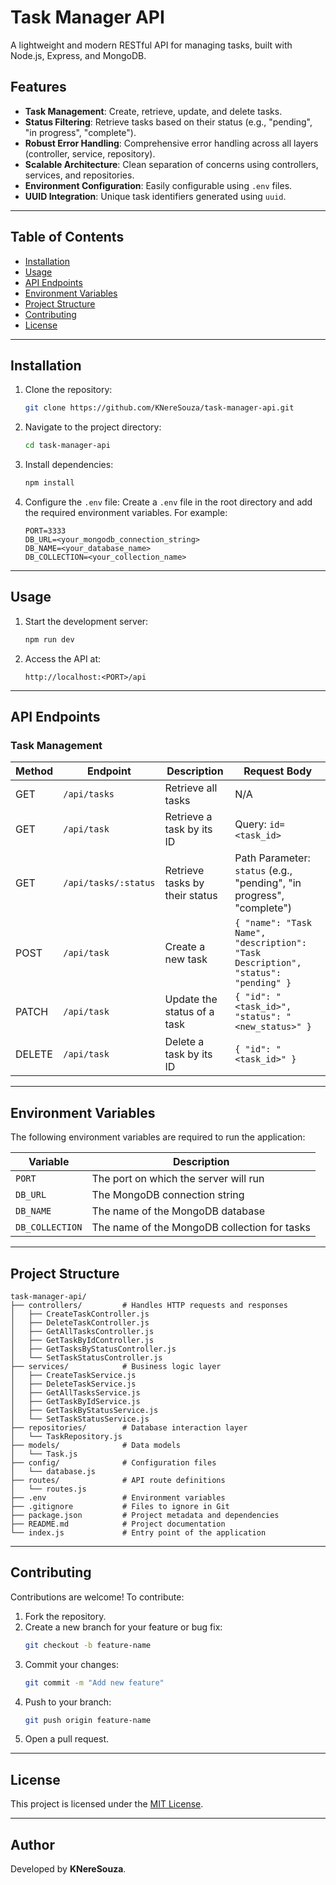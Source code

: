 # Task Manager API

A lightweight and modern RESTful API for managing tasks, built with Node.js, Express, and MongoDB.

## Features

- **Task Management**: Create, retrieve, update, and delete tasks.
- **Status Filtering**: Retrieve tasks based on their status (e.g., "pending", "in progress", "complete").
- **Robust Error Handling**: Comprehensive error handling across all layers (controller, service, repository).
- **Scalable Architecture**: Clean separation of concerns using controllers, services, and repositories.
- **Environment Configuration**: Easily configurable using `.env` files.
- **UUID Integration**: Unique task identifiers generated using `uuid`.

---

## Table of Contents

- [Installation](#installation)
- [Usage](#usage)
- [API Endpoints](#api-endpoints)
- [Environment Variables](#environment-variables)
- [Project Structure](#project-structure)
- [Contributing](#contributing)
- [License](#license)

---

## Installation

1. Clone the repository:

   ```bash
   git clone https://github.com/KNereSouza/task-manager-api.git
   ```

2. Navigate to the project directory:

   ```bash
   cd task-manager-api
   ```

3. Install dependencies:

   ```bash
   npm install
   ```

4. Configure the `.env` file:
   Create a `.env` file in the root directory and add the required environment variables. For example:
   ```env
   PORT=3333
   DB_URL=<your_mongodb_connection_string>
   DB_NAME=<your_database_name>
   DB_COLLECTION=<your_collection_name>
   ```

---

## Usage

1. Start the development server:

   ```bash
   npm run dev
   ```

2. Access the API at:
   ```
   http://localhost:<PORT>/api
   ```

---

## API Endpoints

### Task Management

| Method | Endpoint             | Description                    | Request Body                                                                      |
| ------ | -------------------- | ------------------------------ | --------------------------------------------------------------------------------- |
| GET    | `/api/tasks`         | Retrieve all tasks             | N/A                                                                               |
| GET    | `/api/task`          | Retrieve a task by its ID      | Query: `id=<task_id>`                                                             |
| GET    | `/api/tasks/:status` | Retrieve tasks by their status | Path Parameter: `status` (e.g., "pending", "in progress", "complete")             |
| POST   | `/api/task`          | Create a new task              | `{ "name": "Task Name", "description": "Task Description", "status": "pending" }` |
| PATCH  | `/api/task`          | Update the status of a task    | `{ "id": "<task_id>", "status": "<new_status>" }`                                 |
| DELETE | `/api/task`          | Delete a task by its ID        | `{ "id": "<task_id>" }`                                                           |

---

## Environment Variables

The following environment variables are required to run the application:

| Variable        | Description                                  |
| --------------- | -------------------------------------------- |
| `PORT`          | The port on which the server will run        |
| `DB_URL`        | The MongoDB connection string                |
| `DB_NAME`       | The name of the MongoDB database             |
| `DB_COLLECTION` | The name of the MongoDB collection for tasks |

---

## Project Structure

```
task-manager-api/
├── controllers/         # Handles HTTP requests and responses
│   ├── CreateTaskController.js
│   ├── DeleteTaskController.js
│   ├── GetAllTasksController.js
│   ├── GetTaskByIdController.js
│   ├── GetTasksByStatusController.js
│   └── SetTaskStatusController.js
├── services/            # Business logic layer
│   ├── CreateTaskService.js
│   ├── DeleteTaskService.js
│   ├── GetAllTasksService.js
│   ├── GetTaskByIdService.js
│   ├── GetTaskByStatusService.js
│   └── SetTaskStatusService.js
├── repositories/        # Database interaction layer
│   └── TaskRepository.js
├── models/              # Data models
│   └── Task.js
├── config/              # Configuration files
│   └── database.js
├── routes/              # API route definitions
│   └── routes.js
├── .env                 # Environment variables
├── .gitignore           # Files to ignore in Git
├── package.json         # Project metadata and dependencies
├── README.md            # Project documentation
└── index.js             # Entry point of the application
```

---

## Contributing

Contributions are welcome! To contribute:

1. Fork the repository.
2. Create a new branch for your feature or bug fix:
   ```bash
   git checkout -b feature-name
   ```
3. Commit your changes:
   ```bash
   git commit -m "Add new feature"
   ```
4. Push to your branch:
   ```bash
   git push origin feature-name
   ```
5. Open a pull request.

---

## License

This project is licensed under the [MIT License](LICENSE).

---

## Author

Developed by **KNereSouza**.
